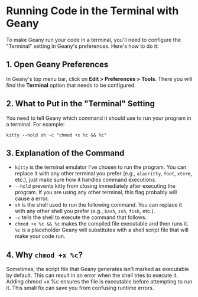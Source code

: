 # Running Code in the Terminal with Geany

To make Geany run your code in a terminal, you'll need to configure the "Terminal" setting in Geany's preferences. Here's how to do it:

## 1. Open Geany Preferences

In Geany's top menu bar, click on **Edit > Preferences > Tools**. There you will find the **Terminal** option that needs to be configured.

## 2. What to Put in the "Terminal" Setting

You need to tell Geany which command it should use to run your program in a terminal. For example:

```
kitty --hold sh -c "chmod +x %c && %c"
```

## 3. Explanation of the Command

- `kitty` is the terminal emulator I've chosen to run the program. You can replace it with any other terminal you prefer (e.g., `alacritty`, `foot`, `xterm`, etc.), just make sure how it handles command executions.
- `--hold` prevents kitty from closing immediately after executing the program. If you are using any other terminal, this flag probably will cause a error.
- `sh` is the shell used to run the following command. You can replace it with any other shell you prefer (e.g., `bash`, `zsh`, `fish`, etc.).
- `-c` tells the shell to execute the command that follows.
- `chmod +x %c && %c` makes the compiled file executable and then runs it. `%c` is a placeholder Geany will substitutes with a shell script file that will make your code run.

## 4. Why `chmod +x %c`?

Sometimes, the script file that Geany generates isn't marked as executable by default. This can result in an error when the shell tries to execute it. Adding chmod +x %c ensures the file is executable before attempting to run it. This small fix can save you from confusing runtime errors.

